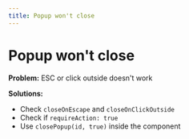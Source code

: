 ```yaml
---
title: Popup won't close
---
```


# Popup won't close

**Problem:** ESC or click outside doesn't work

**Solutions:**
- Check `closeOnEscape` and `closeOnClickOutside`
- Check if `requireAction: true`
- Use `closePopup(id, true)` inside the component